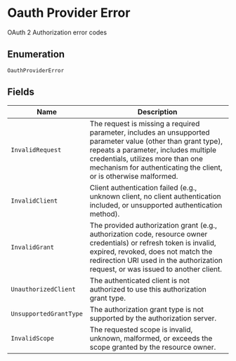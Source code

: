 
# Oauth Provider Error

OAuth 2 Authorization error codes

## Enumeration

`OauthProviderError`

## Fields

| Name | Description |
|  --- | --- |
| `InvalidRequest` | The request is missing a required parameter, includes an unsupported parameter value (other than grant type), repeats a parameter, includes multiple credentials, utilizes more than one mechanism for authenticating the client, or is otherwise malformed. |
| `InvalidClient` | Client authentication failed (e.g., unknown client, no client authentication included, or unsupported authentication method). |
| `InvalidGrant` | The provided authorization grant (e.g., authorization code, resource owner credentials) or refresh token is invalid, expired, revoked, does not match the redirection URI used in the authorization request, or was issued to another client. |
| `UnauthorizedClient` | The authenticated client is not authorized to use this authorization grant type. |
| `UnsupportedGrantType` | The authorization grant type is not supported by the authorization server. |
| `InvalidScope` | The requested scope is invalid, unknown, malformed, or exceeds the scope granted by the resource owner. |

